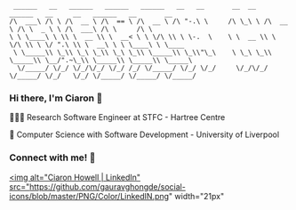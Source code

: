 
```
 ______   __   ______   ______   ______   __   __       __  __   ______   __     __   ______   __       __        
/\  ___\ /\ \ /\  __ \ /\  == \ /\  __ \ /\ "-.\ \     /\ \_\ \ /\  __ \ /\ \  _ \ \ /\  ___\ /\ \     /\ \       
\ \ \____\ \ \\ \  __ \\ \  __< \ \ \/\ \\ \ \-.  \    \ \  __ \\ \ \/\ \\ \ \/ ".\ \\ \  __\ \ \ \____\ \ \____  
 \ \_____\\ \_\\ \_\ \_\\ \_\ \_\\ \_____\\ \_\\"\_\    \ \_\ \_\\ \_____\\ \__/".~\_\\ \_____\\ \_____\\ \_____\ 
  \/_____/ \/_/ \/_/\/_/ \/_/ /_/ \/_____/ \/_/ \/_/     \/_/\/_/ \/_____/ \/_/   \/_/ \/_____/ \/_____/ \/_____/ 
```

<!-- TODO: Link personal website under my name-->
### Hi there, I'm Ciaron 👋

🧑🏻‍💻 Research Software Engineer at STFC - Hartree Centre

📜 Computer Science with Software Development - University of Liverpool

<!-- TODO: Add my socials here -->
### Connect with me! 🔗

<a href="https://www.linkedin.com/in/ciaron-howell/"><img alt="Ciaron Howell | LinkedIn" src="https://github.com/gauravghongde/social-icons/blob/master/PNG/Color/LinkedIN.png" width="21px"</img></a>



<!-- IDEA: Auto add blog posts made to either medium or my own website? -->

<!-- Languages can be shown by the coding report i guess-->
<!-- TODO: Add coding report -->
